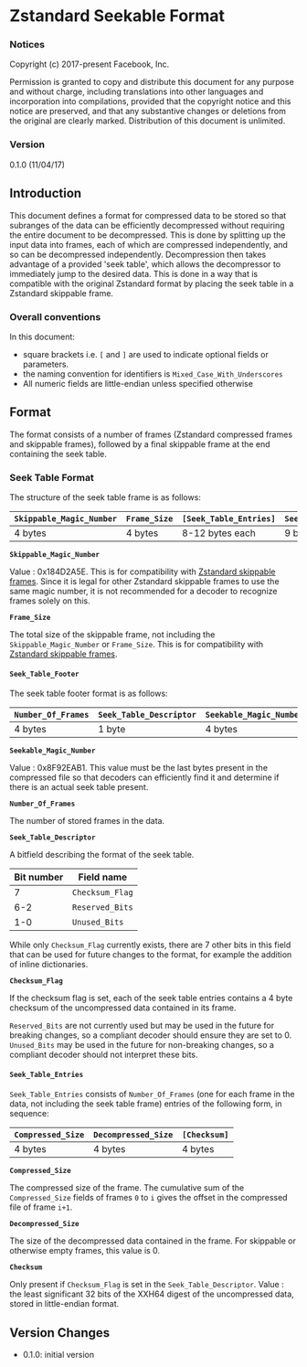 # Zstandard Seekable Format

### Notices

Copyright (c) 2017-present Facebook, Inc.

Permission is granted to copy and distribute this document
for any purpose and without charge,
including translations into other languages
and incorporation into compilations,
provided that the copyright notice and this notice are preserved,
and that any substantive changes or deletions from the original
are clearly marked.
Distribution of this document is unlimited.

### Version
0.1.0 (11/04/17)

## Introduction
This document defines a format for compressed data to be stored so that subranges of the data can be efficiently decompressed without requiring the entire document to be decompressed.
This is done by splitting up the input data into frames,
each of which are compressed independently,
and so can be decompressed independently.
Decompression then takes advantage of a provided 'seek table', which allows the decompressor to immediately jump to the desired data.  This is done in a way that is compatible with the original Zstandard format by placing the seek table in a Zstandard skippable frame.

### Overall conventions
In this document:
- square brackets i.e. `[` and `]` are used to indicate optional fields or parameters.
- the naming convention for identifiers is `Mixed_Case_With_Underscores`
- All numeric fields are little-endian unless specified otherwise

## Format

The format consists of a number of frames (Zstandard compressed frames and skippable frames), followed by a final skippable frame at the end containing the seek table.

### Seek Table Format
The structure of the seek table frame is as follows:

|`Skippable_Magic_Number`|`Frame_Size`|`[Seek_Table_Entries]`|`Seek_Table_Footer`|
|------------------------|------------|----------------------|-------------------|
| 4 bytes                | 4 bytes    | 8-12 bytes each      | 9 bytes           |

__`Skippable_Magic_Number`__

Value : 0x184D2A5E.
This is for compatibility with [Zstandard skippable frames].
Since it is legal for other Zstandard skippable frames to use the same
magic number, it is not recommended for a decoder to recognize frames
solely on this.

__`Frame_Size`__

The total size of the skippable frame, not including the `Skippable_Magic_Number` or `Frame_Size`.
This is for compatibility with [Zstandard skippable frames].

[Zstandard skippable frames]: https://github.com/facebook/zstd/blob/master/doc/zstd_compression_format.md#skippable-frames

#### `Seek_Table_Footer`
The seek table footer format is as follows:

|`Number_Of_Frames`|`Seek_Table_Descriptor`|`Seekable_Magic_Number`|
|------------------|-----------------------|-----------------------|
| 4 bytes          | 1 byte                | 4 bytes               |

__`Seekable_Magic_Number`__

Value : 0x8F92EAB1.
This value must be the last bytes present in the compressed file so that decoders
can efficiently find it and determine if there is an actual seek table present.

__`Number_Of_Frames`__

The number of stored frames in the data.

__`Seek_Table_Descriptor`__

A bitfield describing the format of the seek table.

| Bit number | Field name                |
| ---------- | ----------                |
| 7          | `Checksum_Flag`           |
| 6-2        | `Reserved_Bits`           |
| 1-0        | `Unused_Bits`             |

While only `Checksum_Flag` currently exists, there are 7 other bits in this field that can be used for future changes to the format,
for example the addition of inline dictionaries.

__`Checksum_Flag`__

If the checksum flag is set, each of the seek table entries contains a 4 byte checksum of the uncompressed data contained in its frame.

`Reserved_Bits` are not currently used but may be used in the future for breaking changes, so a compliant decoder should ensure they are set to 0.  `Unused_Bits` may be used in the future for non-breaking changes, so a compliant decoder should not interpret these bits.

#### __`Seek_Table_Entries`__

`Seek_Table_Entries` consists of `Number_Of_Frames` (one for each frame in the data, not including the seek table frame) entries of the following form, in sequence:

|`Compressed_Size`|`Decompressed_Size`|`[Checksum]`|
|-----------------|-------------------|------------|
| 4 bytes         | 4 bytes           | 4 bytes    |

__`Compressed_Size`__

The compressed size of the frame.
The cumulative sum of the `Compressed_Size` fields of frames `0` to `i` gives the offset in the compressed file of frame `i+1`.

__`Decompressed_Size`__

The size of the decompressed data contained in the frame.  For skippable or otherwise empty frames, this value is 0.

__`Checksum`__

Only present if `Checksum_Flag` is set in the `Seek_Table_Descriptor`.  Value : the least significant 32 bits of the XXH64 digest of the uncompressed data, stored in little-endian format.

## Version Changes
- 0.1.0: initial version
